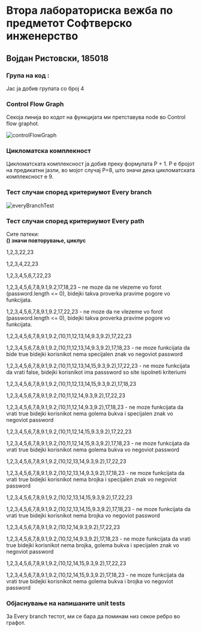 # Втора лабораториска вежба по предметот Софтверско инженерство
## Војдан Ристовски, 185018

### Група на код :

Јас ја добив групата со број 4

### Control Flow Graph
Секоја линија во кодот на функцијата ми претставува node во Control flow graphot.

![controlFlowGraph](https://user-images.githubusercontent.com/62524190/84551674-9211aa00-ad0e-11ea-9841-ce95e8340afb.png)

### Цикломатска комплекност

Цикломатската комплексност ја добив преку формулата P + 1. P е бројот на предикатни јазли, во мојот случај P=8, што значи дека цикломатската комплексност е 9.

### Тест случаи според критериумот Every branch

![everyBranchTest](https://user-images.githubusercontent.com/62524190/84552263-6ee7fa00-ad10-11ea-8e23-aa501b134dc9.png)

### Тест случаи според критериумот Every path

Сите патеки:  
**() значи повторување, циклус**  

1,2,3,22,23

1,2,3,4,22,23

1,2,3,4,5,6,7,22,23

1,2,3,4,5,6,7,8,9.1,9.2,17,18,23 – ne moze da ne vlezeme vo forot (password.length <= 0), bidejki takva proverka pravime pogore vo funkcijata.

1,2,3,4,5,6,7,8,9.1,9.2,17,22,23 - ne moze da ne vlezeme vo forot (password.length <= 0), bidejki takva proverka pravime pogore vo funkcijata.

1,2,3,4,5,6,7,8,9.1,9.2,(10,11,12,13,14,9.3,9.2),17,22,23

1,2,3,4,5,6,7,8,9.1,9.2,(10,11,12,13,14,9.3,9.2),17,18,23 - ne moze funkcijata da bide true bidejki korisnikot nema specijalen znak vo negoviot password

1,2,3,4,5,6,7,8,9.1,9.2,(10,11,12,13,14,15,9.3,9.2),17,22,23 - ne moze funkcijata da vrati false, bidejki korisnikot ima passsword so site ispolneti kriteriumi

1,2,3,4,5,6,7,8,9.1,9.2,(10,11,12,13,14,15,9.3,9.2),17,18,23

1,2,3,4,5,6,7,8,9.1,9.2,(10,11,12,14,9.3,9.2),17,22,23

1,2,3,4,5,6,7,8,9.1,9.2,(10,11,12,14,9.3,9.2),17,18,23 - ne moze funkcijata da vrati true bidejki korisnikot nema golema bukva i specijalen znak vo negoviot password

1,2,3,4,5,6,7,8,9.1,9.2,(10,11,12,14,15,9.3,9.2),17,22,23

1,2,3,4,5,6,7,8,9.1,9.2,(10,11,12,14,15,9.3,9.2),17,18,23 - ne moze funkcijata da vrati true bidejki korisnikot nema golema bukva vo negoviot password

1,2,3,4,5,6,7,8,9.1,9.2,(10,12,13,14,9.3,9.2),17,22,23

1,2,3,4,5,6,7,8,9.1,9.2,(10,12,13,14,9.3,9.2),17,18,23 - ne moze funkcijata da vrati true bidejki korisnikot nema brojka i specijalen znak vo negoviot password

1,2,3,4,5,6,7,8,9.1,9.2,(10,12,13,14,15,9.3,9.2),17,22,23

1,2,3,4,5,6,7,8,9.1,9.2,(10,12,13,14,15,9.3,9.2),17,18,23 - ne moze funkcijata da vrati true bidejki korisnikot nema brojka vo negoviot password

1,2,3,4,5,6,7,8,9.1,9.2,(10,12,14,9.3,9.2),17,22,23

1,2,3,4,5,6,7,8,9.1,9.2,(10,12,14,9.3,9.2),17,18,23 - ne moze funkcijata da vrati true bidejki korisnikot nema brojka, golema bukva i specijalen znak vo negoviot password

1,2,3,4,5,6,7,8,9.1,9.2,(10,12,14,15,9.3,9.2),17,22,23

1,2,3,4,5,6,7,8,9.1,9.2,(10,12,14,15,9.3,9.2),17,18,23 - ne moze funkcijata da vrati true bidejki korisnikot nema golema bukva i brojka vo negoviot password

### Објаснување на напишаните unit tests
За Every branch тестот, ми се бара да поминам низ секое ребро во графот.
